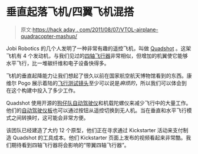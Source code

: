 # 垂直起落飞机/四翼飞机混搭

> 原文:[https://hack aday . com/2011/08/07/VTOL-airplane-quadracopter-mashup/](https://hackaday.com/2011/08/07/vtol-airplane-quadracopter-mashup/)

Jobi Robotics 的几个人发明了一种非常有趣的遥控飞机，叫做 [Quadshot](http://thequadshot.com/index.html) 。这架飞机有 4 个发动机，与我们见过的[四轴飞行器](http://hackaday.com/2011/07/27/how-to-build-your-own-quadcopter-step-by-step/)非常相似，但增加的机翼使它能够水平飞行，比一堆碳纤维和电子设备快得多。

飞机的垂直起降能力让我们想起了很久以前在国家航空航天博物馆看到的东西。康维尔 Pogo 展示着陆的[飞行测试镜头](http://www.youtube.com/watch?v=XJ1D_eiHafY#t=7m22s)至少可以说是*麻烦的*，所以我们可以体会到在这个构建中投入了多少工作。

Quadshot 使用开源的[狗仔队自动驾驶仪](http://paparazzi.enac.fr/wiki/Main_Page)和机载陀螺仪来减少飞行中的大量工作。他们的[自动驾驶仪板](https://www.jobyrobotics.com/product.php?id_product=54)也可以通过按钮从遥控切换到无人机。当在垂直和水平飞行模式之间转换时，这可能会非常方便。

该团队已经建造了大约 12 个原型，他们正在寻求通过 Kickstarter 活动来支付制造 Quadshot 的工具成本。他们 Kickstarter 页面上发布的视频看起来非常酷。我们期待看到四轴飞行器将会影响的“带翼四轴飞行器”。